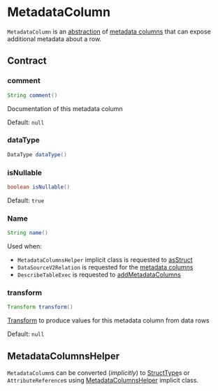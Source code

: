 # MetadataColumn

`MetadataColumn` is an [abstraction](#contract) of [metadata columns](../new-and-noteworthy/metadata-columns.md) that can expose additional metadata about a row.

## Contract

### <span id="comment"> comment

```java
String comment()
```

Documentation of this metadata column

Default: `null`

### <span id="dataType"> dataType

```java
DataType dataType()
```

### <span id="isNullable"> isNullable

```java
boolean isNullable()
```

Default: `true`

### <span id="name"> Name

```java
String name()
```

Used when:

* `MetadataColumnsHelper` implicit class is requested to [asStruct](MetadataColumnsHelper.md#asStruct)
* `DataSourceV2Relation` is requested for the [metadata columns](../logical-operators/DataSourceV2Relation.md#metadataOutput)
* `DescribeTableExec` is requested to [addMetadataColumns](../physical-operators/DescribeTableExec.md#addMetadataColumns)

### <span id="transform"> transform

```java
Transform transform()
```

[Transform](Transform.md) to produce values for this metadata column from data rows

Default: `null`

## <span id="MetadataColumnsHelper"> MetadataColumnsHelper

`MetadataColumn`s can be converted (_implicitly_) to [StructType](../types/StructType.md)s or `AttributeReference`s using [MetadataColumnsHelper](MetadataColumnsHelper.md) implicit class.
